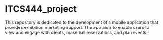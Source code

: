 # ITCS444_project
This repository is dedicated to the development of a mobile application that provides exhibition marketing support. The app aims to enable users to view and engage with clients, make hall reservations, and plan events.
